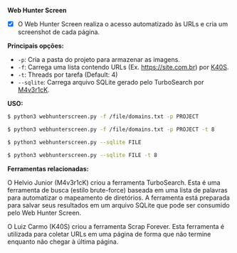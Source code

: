 **Web Hunter Screen**

- [x] O Web Hunter Screen realiza o acesso automatizado às URLs e cria um screenshot de cada página.

**Principais opções:**

- `-p`: Cria a pasta do projeto para armazenar as imagens.
- `-f`: Carrega uma lista contendo URLs (Ex. https://site.com.br) por [K40S](https://github.com/lgcarmo/Scrap_Forever).
- `-t`: Threads por tarefa (Default: 4)
- `--sqlite`: Carrega arquivo SQLite gerado pelo TurboSearch por [M4v3r1cK](https://github.com/helviojunior/turbosearch).

**USO:**
```bash
$ python3 webhunterscreen.py -f /file/domains.txt -p PROJECT
```
```bash
$ python3 webhunterscreen.py -f /file/domains.txt -p PROJECT -t 8
```
```bash
$ python3 webhunterscreen.py --sqlite FILE
```
```bash
$ python3 webhunterscreen.py --sqlite FILE -t 8
```
**Ferramentas relacionadas:**

O Helvio Junior (M4v3r1cK) criou a ferramenta TurboSearch. Esta é uma ferramenta de busca (estilo brute-force) baseada em uma lista de palavras para automatizar o mapeamento de diretórios. A ferramenta está preparada para salvar seus resultados em um arquivo SQLite que pode ser consumido pelo Web Hunter Screen.

O Luiz Carmo (K40S) criou a ferramenta Scrap Forever. Esta ferramenta é utilizada para coletar URLs em uma página de forma que não termine enquanto não chegar à última página.
